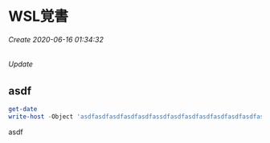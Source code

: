 # WSL覚書
###### Create 2020-06-16 01:34:32
###### Update 

## asdf

```powershell hoge.ps1
get-date 
write-host -Object 'asdfasdfasdfasdfasdfassdfasdfasdfasdfasdfasdfasdfasdfasdfasdfasdfasdfasdfasdfasdfasdfasdfasdfasdfasdfasdfasdfasdfasdfasdfasdf'
```

asdf
